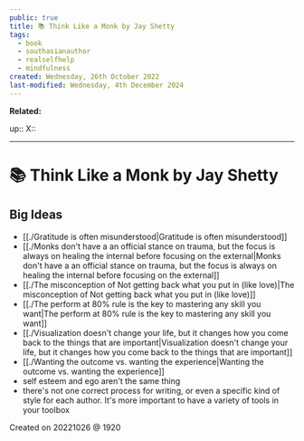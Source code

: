 ```yaml
---
public: true
title: 📚 Think Like a Monk by Jay Shetty
tags:
  - book
  - southasianauthor
  - realselfhelp
  - mindfulness
created: Wednesday, 26th October 2022
last-modified: Wednesday, 4th December 2024
---
```

**Related:**

up::
X:: 

---
# 📚 Think Like a Monk by Jay Shetty

## Big Ideas
- [[./Gratitude is often misunderstood|Gratitude is often misunderstood]]
- [[./Monks don't have a an official stance on trauma, but the focus is always on healing the internal before focusing on the external|Monks don't have a an official stance on trauma, but the focus is always on healing the internal before focusing on the external]]
- [[./The misconception of Not getting back what you put in (like love)|The misconception of Not getting back what you put in (like love)]]
- [[./The perform at 80% rule is the key to mastering any skill you want|The perform at 80% rule is the key to mastering any skill you want]]
- [[./Visualization doesn't change your life, but it changes how you come back to the things that are important|Visualization doesn't change your life, but it changes how you come back to the things that are important]]
- [[./Wanting the outcome vs. wanting the experience|Wanting the outcome vs. wanting the experience]]
- self esteem and ego aren't the same thing
- there's not one correct process for writing, or even a specific kind of style for each author. It's more important to have a variety of tools in your toolbox

Created on 20221026 @ 1920